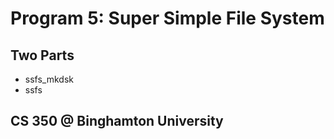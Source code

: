 # Program 5: Super Simple File System


## Two Parts
* ssfs_mkdsk
* ssfs



## CS 350 @ Binghamton University
